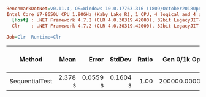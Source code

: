 ``` ini

BenchmarkDotNet=v0.11.4, OS=Windows 10.0.17763.316 (1809/October2018Update/Redstone5)
Intel Core i7-8650U CPU 1.90GHz (Kaby Lake R), 1 CPU, 4 logical and 4 physical cores
  [Host] : .NET Framework 4.7.2 (CLR 4.0.30319.42000), 32bit LegacyJIT-v4.7.3362.0
  Clr    : .NET Framework 4.7.2 (CLR 4.0.30319.42000), 32bit LegacyJIT-v4.7.3362.0

Job=Clr  Runtime=Clr  

```
|         Method |    Mean |    Error |   StdDev | Ratio | Gen 0/1k Op | Gen 1/1k Op | Gen 2/1k Op | Allocated Memory/Op |
|--------------- |--------:|---------:|---------:|------:|------------:|------------:|------------:|--------------------:|
| SequentialTest | 2.378 s | 0.0559 s | 0.1604 s |  1.00 | 200000.0000 |           - |           - |           953.68 MB |
